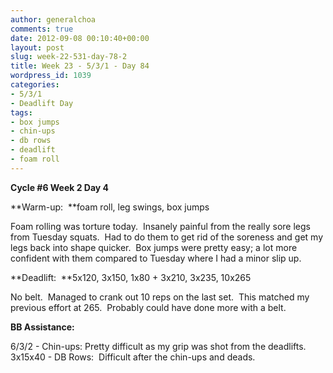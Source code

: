 ```yaml
---
author: generalchoa
comments: true
date: 2012-09-08 00:10:40+00:00
layout: post
slug: week-22-531-day-78-2
title: Week 23 - 5/3/1 - Day 84
wordpress_id: 1039
categories:
- 5/3/1
- Deadlift Day
tags:
- box jumps
- chin-ups
- db rows
- deadlift
- foam roll
---
```


**Cycle #6
Week 2 Day 4**

**Warm-up:  **foam roll, leg swings, box jumps

Foam rolling was torture today.  Insanely painful from the really sore legs from Tuesday squats.  Had to do them to get rid of the soreness and get my legs back into shape quicker.  Box jumps were pretty easy; a lot more confident with them compared to Tuesday where I had a minor slip up.

**Deadlift:  **5x120, 3x150, 1x80 + 3x210, 3x235, 10x265

No belt.  Managed to crank out 10 reps on the last set.  This matched my previous effort at 265.  Probably could have done more with a belt.

**BB Assistance:**

6/3/2 - Chin-ups: Pretty difficult as my grip was shot from the deadlifts.
3x15x40 - DB Rows:  Difficult after the chin-ups and deads.
